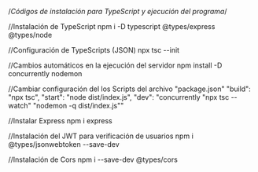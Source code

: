 /*Códigos de instalación para TypeScript y ejecución del programa*/

//Instalación de TypeScript
npm i -D typescript @types/express @types/node

//Configuración de TypeScripts (JSON)
npx tsc --init

//Cambios automáticos en la ejecución del servidor
npm install -D concurrently nodemon

//Cambiar configuración del los Scripts del archivo "package.json"
"build": "npx tsc",
"start": "node dist/index.js",
"dev": "concurrently \"npx tsc --watch\" \"nodemon -q dist/index.js\""

//Instalar Express
npm i express

//Instalación del JWT para verificación de usuarios
npm i @types/jsonwebtoken --save-dev

//Instalación de Cors
npm i --save-dev @types/cors